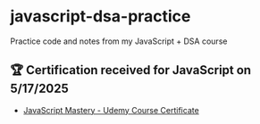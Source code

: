 # javascript-dsa-practice
Practice code and notes from my JavaScript + DSA course

## 🏆 Certification received for JavaScript on 5/17/2025

- [JavaScript Mastery - Udemy Course Certificate](https://udemy-certificate.s3.amazonaws.com/pdf/UC-0a1503ae-e1a4-4764-9f24-af0e93068c4b.pdf)
